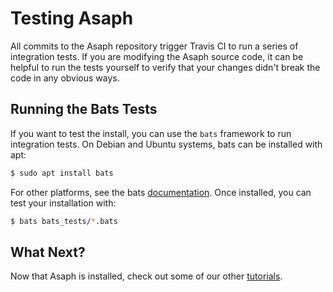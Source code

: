 # Testing Asaph
All commits to the Asaph repository trigger Travis CI to run a series of integration tests.  If you are modifying the Asaph source code, it can be helpful to run the tests yourself to verify that your changes didn't break the code in any obvious ways.

## Running the Bats Tests
If you want to test the install, you can use the `bats` framework to run integration tests.  On Debian and Ubuntu systems, bats can be installed with apt:

```bash
$ sudo apt install bats
```

For other platforms, see the bats [documentation](https://bats-core.readthedocs.io/en/latest/).  Once installed, you can test your installation with:

```bash
$ bats bats_tests/*.bats
```

## What Next?
Now that Asaph is installed, check out some of our other [tutorials](README.md).
